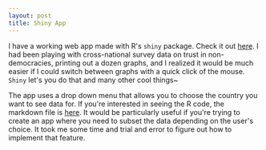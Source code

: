 ```yaml
---
layout: post
title: Shiny App
---
```


I have a working web app made with R's `shiny` package. Check it out [here](http://jchaskell.shinyapps.io/app2). I had been playing with cross-national survey data on trust in non-democracies, printing out a dozen graphs, and I realized it would be much easier if I could switch between graphs with a quick click of the mouse. `Shiny` let's you do that and many other cool things~

The app uses a drop down menu that allows you to choose the country you want to see data for. If you're interested in seeing the R code, the markdown file is [here](https://github.com/jchaskell/trust.app/blob/master/app2/trust.app.Rmd). It would be particularly useful if you're trying to create an app where you need to subset the data depending on the user's choice. It took me some time and trial and error to figure out how to implement that feature.

